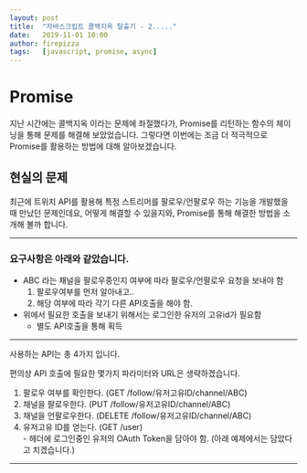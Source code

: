 ```yaml
---
layout: post
title:  "자바스크립트 콜백지옥 탈출기 - 2....."
date:   2019-11-01 10:00
author: firepizza
tags:	[javascript, promise, async]
---
```


# Promise 
지난 시간에는 콜백지옥 이라는 문제에 좌절했다가, Promise를 리턴하는 함수의 체이닝을 통해 문제를 해결해 보았었습니다. 그렇다면 이번에는 조금 더 적극적으로 Promise를 활용하는 방법에 대해 알아보겠습니다.

## 현실의 문제
최근에 트위치 API를 활용해 특정 스트리머를 팔로우/언팔로우 하는 기능을 개발했을 때 만났던 문제인데요, 어떻게 해결할 수 있을지와, Promise를 통해 해결한 방법을 소개해 볼까 합니다.

---
### **요구사항은 아래와 같았습니다.**
- ABC 라는 채널을 팔로우중인지 여부에 따라 팔로우/언팔로우 요청을 보내야 함 
  1. 팔로우여부를 먼저 알아내고..
  1. 해당 여부에 따라 각기 다른 API호출을 해야 함.
- 위에서 필요한 호출을 보내기 위해서는 로그인한 유저의 고유id가 필요함
  - 별도 API호출을 통해 획득

---
사용하는 API는 총 4가지 입니다.

편의상 API 호출에 필요한 몇가지 파라미터와 URL은 생략하겠습니다.
  1. 팔로우 여부를 확인한다. (GET /follow/유저고유ID/channel/ABC)
  1. 채널을 팔로우한다. (PUT /follow/유저고유ID/channel/ABC)
  1. 채널을 언팔로우한다. (DELETE /follow/유저고유ID/channel/ABC)
  1. 유저고유 ID를 얻는다. (GET /user)<br/>
    - 헤더에 로그인중인 유저의 OAuth Token을 담아야 함. (아래 예제에서는 담았다고 치겠습니다.)

---


```javascript


```
 